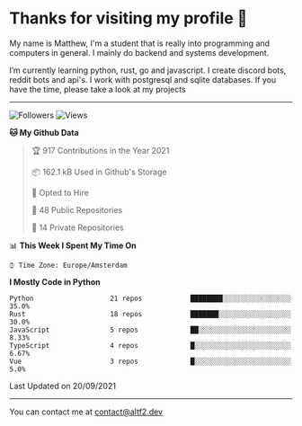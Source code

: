 # Thanks for visiting my profile 👋
My name is Matthew, I'm a student that is really into programming and computers in general. I mainly do backend and systems development.


I’m currently learning python, rust, go and javascript. I create discord bots, reddit bots and api's. I work with postgresql and sqlite databases. If you have the time, please take a look at my projects

---
![Followers](https://img.shields.io/github/followers/AltF02?style=social)
![Views](https://komarev.com/ghpvc/?username=DankDumpster&style=flat-square&color=green)
<!--START_SECTION:waka-->
**🐱 My Github Data** 

> 🏆 917 Contributions in the Year 2021
 > 
> 📦 162.1 kB Used in Github's Storage 
 > 
> 💼 Opted to Hire
 > 
> 📜 48 Public Repositories 
 > 
> 🔑 14 Private Repositories  
 > 
📊 **This Week I Spent My Time On** 

```text
⌚︎ Time Zone: Europe/Amsterdam

```

**I Mostly Code in Python** 

```text
Python                   21 repos            ████████░░░░░░░░░░░░░░░░░   35.0% 
Rust                     18 repos            ███████░░░░░░░░░░░░░░░░░░   30.0% 
JavaScript               5 repos             ██░░░░░░░░░░░░░░░░░░░░░░░   8.33% 
TypeScript               4 repos             █░░░░░░░░░░░░░░░░░░░░░░░░   6.67% 
Vue                      3 repos             █░░░░░░░░░░░░░░░░░░░░░░░░   5.0%

```



 Last Updated on 20/09/2021
<!--END_SECTION:waka-->
-------

You can contact me at contact@altf2.dev
